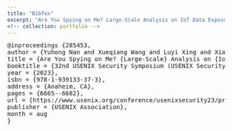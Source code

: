 ```yaml
---
title: "BibTex"
excerpt: "Are You Spying on Me? Large-Scale Analysis on IoT Data Exposure through Companion Apps"
<!-- collection: portfolio -->
---
```


<pre>
@inproceedings {285453,
author = {Yuhong Nan and Xueqiang Wang and Luyi Xing and Xiaojing Liao and Ruoyu Wu and Jianliang Wu and Yifan Zhang and XiaoFeng Wang},
title = {Are You Spying on Me? {Large-Scale} Analysis on {IoT} Data Exposure through Companion Apps},
booktitle = {32nd USENIX Security Symposium (USENIX Security 23)},
year = {2023},
isbn = {978-1-939133-37-3},
address = {Anaheim, CA},
pages = {6665--6682},
url = {https://www.usenix.org/conference/usenixsecurity23/presentation/nan},
publisher = {USENIX Association},
month = aug
}
</pre>

